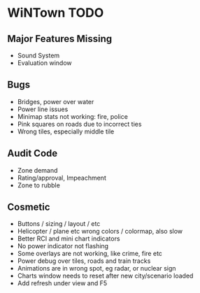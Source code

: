 # WiNTown TODO


## Major Features Missing
- Sound System
- Evaluation window

## Bugs
- Bridges, power over water
- Power line issues
- Minimap stats not working: fire, police
- Pink squares on roads due to incorrect ties
- Wrong tiles, especially middle tile


## Audit Code
- Zone demand
- Rating/approval, Impeachment
- Zone to rubble


## Cosmetic
- Buttons / sizing / layout / etc
- Helicopter / plane etc wrong colors / colormap, also slow
- Better RCI and mini chart indicators
- No power indicator not flashing
- Some overlays are not working, like crime, fire etc
- Power debug over tiles, roads and train tracks
- Animations are in wrong spot, eg radar, or nuclear sign
- Charts window needs to reset after new city/scenario loaded
- Add refresh under view and F5


